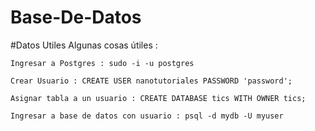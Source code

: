 # Base-De-Datos
#Datos Utiles 
Algunas cosas útiles :

    Ingresar a Postgres : sudo -i -u postgres

    Crear Usuario : CREATE USER nanotutoriales PASSWORD 'password';

    Asignar tabla a un usuario : CREATE DATABASE tics WITH OWNER tics;

    Ingresar a base de datos con usuario : psql -d mydb -U myuser

